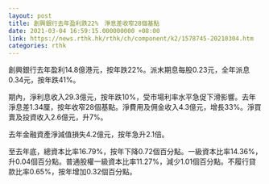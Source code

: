 ```yaml
---
layout: post
title: 創興銀行去年盈利跌22%　淨息差收窄28個基點
date: 2021-03-04 16:59:15.000000000 +08:00
link: https://news.rthk.hk/rthk/ch/component/k2/1578745-20210304.htm
categories: rthk
---
```


創興銀行去年盈利14.8億港元，按年跌22%。派末期息每股0.23元，全年派息0.34元，按年跌41%。

期內，淨利息收入29.3億元，按年跌10%，受市場利率水平急促下滑影響。去年淨息差1.34厘，按年收窄28個基點。淨費用及佣金收入4.3億元，增長33%。淨買賣及投資收入2.6億元，升7%。

去年金融資產淨減值損失4.2億元，按年急升2.1倍。

至去年底，總資本比率16.79%，按年下降0.72個百分點。一級資本比率14.36%，升0.04個百分點。普通股權一級資本比率11.27%，減少1.01個百分點。不履行貸款比率0.65%，按年增加0.32個百分點。
